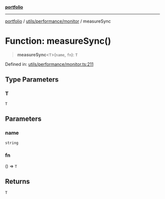 [**portfolio**](../../../../README.md)

***

[portfolio](../../../../modules.md) / [utils/performance/monitor](../README.md) / measureSync

# Function: measureSync()

> **measureSync**\<`T`\>(`name`, `fn`): `T`

Defined in: [utils/performance/monitor.ts:211](https://github.com/tnorlund/Portfolio/blob/1071c17860a98d5707eff18071ee50e4f554491c/portfolio/utils/performance/monitor.ts#L211)

## Type Parameters

### T

`T`

## Parameters

### name

`string`

### fn

() => `T`

## Returns

`T`
